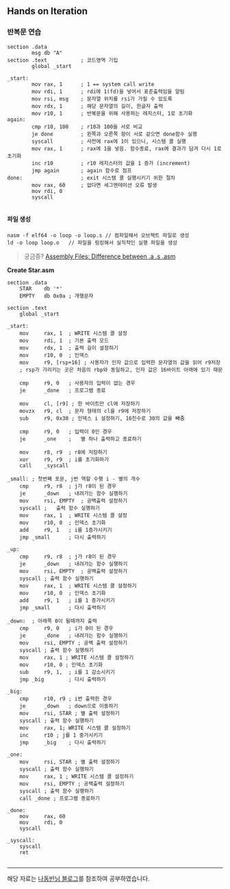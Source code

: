 ## Hands on Iteration



### 반복문 연습

```assembly
section .data
		msg db "A"
section .text			; 코드영역 기입
		global _start
		
_start:
		mov	rax, 1		; 1 == system call write
		mov	rdi, 1		; rdi에 1(fd)을 넣어서 표준출력임을 알림
		mov	rsi, msg	; 문자열 위치를 rsi가 가질 수 있도록
		mov	rdx, 1		; 해당 문자열의 길이, 한글자 출력
		mov	r10, 1		; 반복문을 위해 사용하는 레지스터, 1로 초기화
again:
		cmp	r10, 100	; r10과 100을 서로 비교
		je done			; 왼쪽과 오른쪽 항이 서로 같으면 done함수 실행
		syscall			; 사전에 rax에 1이 있으니, 시스템 콜 실행
		mov	rax, 1		; rax에 1을 넣음. 함수종료, rax에 결과가 담겨 다시 1로초기화
		inc r10			; r10 레지스터의 값을 1 증가 (increment)
		jmp again		; again 함수로 점프
done:					; exit 시스템 콜 실행시키기 위한 절차
		mov	rax, 60		; 없다면 세그멘테이션 오류 발생
		mov rdi, 0
		syscall
		
```

#### 파일 생성

```shell
nasm -f elf64 -o loop -o loop.s	// 컴파일해서 오브젝트 파일로 생성
ld -o loop loop.o	// 파일을 링킹해서 실직적인 실행 파일을 생성
```



> 궁금증?
> [Assembly Files: Difference between .a .s .asm](https://stackoverflow.com/questions/34098596/assembly-files-difference-between-a-s-asm)



**Create Star.asm**

```assembly
section .data
	STAR	db '*'
	EMPTY	db 0x0a	; 개행문자
	
section .text
	global _start
	
_start:
	mov		rax, 1	; WRITE 시스템 콜 설정
	mov		rdi, 1	; 기본 출력 모드
	mov		rdx, 1	; 출력 길이 설정하기
	mov		r10, 0	; 인덱스
	mov 	r9, [rsp+16] ; 사용자가 인자 값으로 입력한 문자열의 값을 읽어 r9저장
	; rsp가 가리키는 곳은 처음의 rbp와 동일하고, 인자 값은 16바이트 아래에 있기 때문
    
    cmp 	r9, 0	; 사용자의 입력이 없는 경우
    je		_done	; 프로그램 종료
    
    mov		cl, [r9] ; 한 바이트만 cl에 저장하기
    movzx	r9, cl	; 문자 형태의 cl을 r9에 저장하기
    sub		r9, 0x30 ; 인덱스 i 설정하기, 16진수로 30의 값을 빼줌
    
    cmp		r9, 0	; 입력이 0인 경우
    je		_one	;	별 하나 출력하고 종료하기
    
    mov		r8, r9  ; r8에 저장하기
    xor		r9, r9	; i를 초기화하기
    call	_syscall
    
_small:	; 첫번째 포문, j번 역할 수행 i - 별의 개수
	cmp		r9, r8 	; j가 r8이 된 경우
	je		_down  	; 내려가는 함수 실행하기
	mov		rsi, EMPTY	; 공백출력 설정하기
	syscall	;	출력 함수 실행하기
	mov		rax, 1 	; WRITE 시스템 콜 설정
	mov		r10, 0 	; 인덱스 초기화
	add		r9, 1	; i를 1증가시키기
	jmp _small		; 다시 출력하기
	
_up:
    cmp		r9, r8	; j가 r8이 된 경우
    je		_down 	; 내려가는 함수 실행하기
    mov		rsi, EMPTY	; 공백출력 설정하기
    syscall	; 출력 함수 실행하기
    mov		rax, 1 	; WRITE 시스템 콜 설정하기
    mov 	r10, 0 	; 인덱스 초기화
    add 	r9, 1	; i를 1 증가시키기
    jmp _small 		; 다시 출력하기
    
_down:	; 아래쪽 0이 될때까지 출력
	cmp		r9, 0	; i가 0이 된 경우
	je		_done	; 내려가는 함수 실행하기
	mov		rsi, EMPTY ; 공백 출력 설정하기
	syscall	; 출력 함수 실행하기
	mov		rax, 1 ; WRITE 시스템 콜 설정하기
	mov		r10, 0 ; 인덱스 초기화
	sub		r9, 1,	; i를 1 감소시키기
	jmp	_big		; 다시 출력하기
	
_big:
	cmp		r10, r9	; i번 출력한 경우
	je		_down 	; down으로 이동하기
    mov		rsi, STAR ; 별 출력 설정하기
    syscall	; 출력 함수 실행하기
    mov		rax, 1;	WRITE 시스템 콜 설정하기
    inc		r10 ; j를 1 중가시키기
    jmp		_big	; 다시 출력하기
    
_one:
	mov		rsi, STAR ; 별 출력 설정하기
	syscall	; 출력 함수 실행하기
	mov		rax, 1 ; WRITE 시스템 콜 설정하기
	mov		rsi, EMPTY ; 공백출력 설정하기
	syscall	; 출력 함수 실행하기
	call _done ; 프로그램 종료하기
	
_done:
	mov		rax, 60
	mov		rdi, 0
	syscall
	
_syscall:
	syscall
	ret
	
```





---

해당 자료는 [나동빈님 블로그](https://blog.naver.com/PostView.nhn?blogId=ndb796&logNo=221055387529&parentCategoryNo=&categoryNo=98&viewDate=&isShowPopularPosts=false&from=postList)를 참조하여 공부하였습니다.